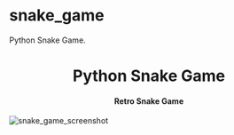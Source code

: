 # snake_game
Python Snake Game.

<h1 align="center"> Python Snake Game </h1>
<h4 align="center"> Retro Snake Game </h4>

![snake_game_screenshot](https://user-images.githubusercontent.com/99426154/202298554-31119cdb-851a-4cf2-a28a-b04ea49e955b.png)
